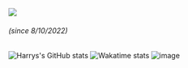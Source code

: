 ![](https://komarev.com/ghpvc/?username=MajesticString)
###### (since 8/10/2022)
![Harrys's GitHub stats](https://github-readme-stats.vercel.app/api?username=MajesticString&show_icons=true&theme=onedark)
![Wakatime stats](https://wakatime.com/share/@5d7a86b1-e8e4-45f2-ba3e-478b59c1050e/34ac2bc8-9fd3-44e3-a69e-6b5951971410.svg)
![image](https://raw.githubusercontent.com/MajesticString/MajesticString/main/assets/github-contributions.svg)

